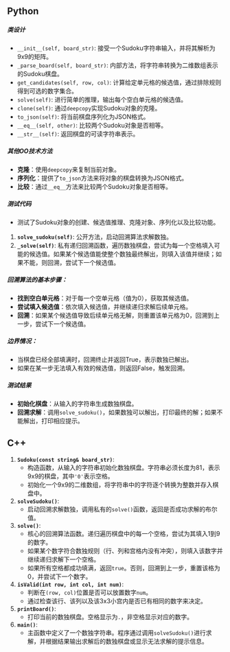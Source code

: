 ## Python

##### 类设计

- `__init__(self, board_str)`: 接受一个Sudoku字符串输入，并将其解析为9x9的矩阵。
- `_parse_board(self, board_str)`: 内部方法，将字符串转换为二维数组表示的Sudoku棋盘。
- `get_candidates(self, row, col)`: 计算给定单元格的候选值，通过排除规则得到可选的数字集合。
- `solve(self)`: 进行简单的推理，输出每个空白单元格的候选值。
- `clone(self)`: 通过`deepcopy`实现Sudoku对象的克隆。
- `to_json(self)`: 将当前棋盘序列化为JSON格式。
- `__eq__(self, other)`: 比较两个Sudoku对象是否相等。
- `__str__(self)`: 返回棋盘的可读字符串表示。

##### 其他OO技术方法

- **克隆**：使用`deepcopy`来复制当前对象。
- **序列化**：提供了`to_json`方法来将对象的棋盘转换为JSON格式。
- **比较**：通过`__eq__`方法来比较两个Sudoku对象是否相等。

##### 测试代码

- 测试了Sudoku对象的创建、候选值推理、克隆对象、序列化以及比较功能。

1. **`solve_sudoku(self)`**: 公开方法，启动回溯算法求解数独。
2. **`_solve(self)`**: 私有递归回溯函数，遍历数独棋盘，尝试为每一个空格填入可能的候选值。如果某个候选值能使整个数独最终解出，则填入该值并继续；如果不能，则回溯，尝试下一个候选值。

##### 回溯算法的基本步骤：

- **找到空白单元格**：对于每一个空单元格（值为0），获取其候选值。
- **尝试填入候选值**：依次填入候选值，并继续递归求解后续单元格。
- **回溯**：如果某个候选值导致后续单元格无解，则重置该单元格为0，回溯到上一步，尝试下一个候选值。

##### 边界情况：

- 当棋盘已经全部填满时，回溯终止并返回True，表示数独已解出。
- 如果在某一步无法填入有效的候选值，则返回False，触发回溯。

##### 测试结果

- **初始化棋盘**：从输入的字符串生成数独棋盘。
- **回溯求解**：调用`solve_sudoku()`，如果数独可以解出，打印最终的解；如果不能解出，打印相应提示。





## C++

1. **`Sudoku(const string& board_str)`**:
   - 构造函数，从输入的字符串初始化数独棋盘。字符串必须长度为81，表示9x9的棋盘，其中`'0'`表示空格。
   - 初始化一个9x9的二维数组，将字符串中的字符逐个转换为整数并存入棋盘中。
2. **`solveSudoku()`**:
   - 启动回溯求解数独，调用私有的`solve()`函数，返回是否成功求解的布尔值。
3. **`solve()`**:
   - 核心的回溯算法函数。递归遍历棋盘中的每一个空格，尝试为其填入1到9的数字。
   - 如果某个数字符合数独规则（行、列和宫格内没有冲突），则填入该数字并继续递归求解下一个空格。
   - 如果所有空格都成功填满，返回`true`。否则，回溯到上一步，重置该格为0，并尝试下一个数字。
4. **`isValid(int row, int col, int num)`**:
   - 判断在`(row, col)`位置是否可以放置数字`num`。
   - 通过检查该行、该列以及该3x3小宫内是否已有相同的数字来决定。
5. **`printBoard()`**:
   - 打印当前的数独棋盘。空格显示为`.`，非空格显示对应的数字。
6. **`main()`**:
   - 主函数中定义了一个数独字符串。程序通过调用`solveSudoku()`进行求解，并根据结果输出求解后的数独棋盘或显示无法求解的提示信息。



